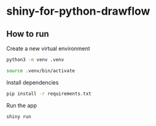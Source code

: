 # shiny-for-python-drawflow

## How to run

Create a new virtual environment

```bash
python3 -m venv .venv

source .venv/bin/activate
```

Install dependencies
```bash
pip install -r requirements.txt
```

Run the app
```bash
shiny run
```